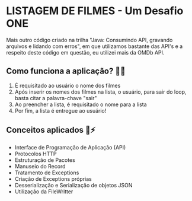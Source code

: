 # LISTAGEM DE FILMES - Um Desafio ONE
Mais outro código criado na trilha "Java: Consumindo API, gravando arquivos e lidando com erros", em que utilizamos bastante das API's e a respeito deste código em questão, eu utilizei mais da OMDb API.

## Como funciona a aplicação? 🤔❔
1. É requisitado ao usuário o nome dos filmes
2. Após inserir os nomes dos filmes na lista, o usuário, para sair do loop, basta citar a palavra-chave "sair"
3. Ao preencher a lista, é requisitado o nome para a lista
4. Por fim, a lista é entregue ao usuário!

## Conceitos aplicados 🧠⚡
- Interface de Programação de Aplicação (API)
- Protocolos HTTP
- Estruturação de Pacotes
- Manuseio do Record
- Tratamento de Exceptions
- Criação de Exceptions próprias
- Desserialização e Serialização de objetos JSON
- Utilização da FileWritter
